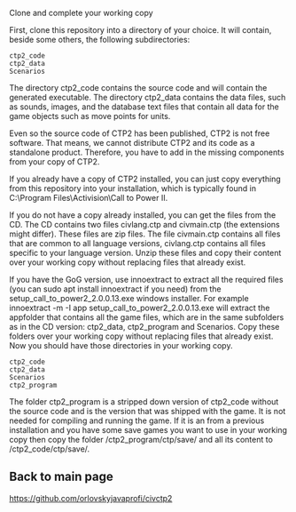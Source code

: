 Clone and complete your working copy

First, clone this repository into a directory of your choice. It will contain, beside some others, the following subdirectories:

    ctp2_code
    ctp2_data
    Scenarios

The directory ctp2_code contains the source code and will contain the generated executable. The directory ctp2_data contains the data files, such as sounds, images, and the database text files that contain all data for the game objects such as move points for units.

Even so the source code of CTP2 has been published, CTP2 is not free software. That means, we cannot distribute CTP2 and its code as a standalone product. Therefore, you have to add in the missing components from your copy of CTP2.

If you already have a copy of CTP2 installed, you can just copy everything from this repository into your installation, which is typically found in C:\Program Files\Activision\Call to Power II\.

If you do not have a copy already installed, you can get the files from the CD. The CD contains two files civlang.ctp and civmain.ctp (the extensions might differ). These files are zip files. The file civmain.ctp contains all files that are common to all language versions, civlang.ctp contains all files specific to your language version. Unzip these files and copy their content over your working copy without replacing files that already exist.

If you have the GoG version, use innoextract to extract all the required files (you can sudo apt install innoextract if you need) from the setup_call_to_power2_2.0.0.13.exe windows installer. For example innoextract -m -I app  setup_call_to_power2_2.0.0.13.exe will extract the appfolder that contains all the game files, which are in the same subfolders as in the CD version: ctp2_data, ctp2_program and Scenarios. Copy these folders over your working copy without replacing files that already exist. Now you should have those directories in your working copy.

    ctp2_code
    ctp2_data
    Scenarios
    ctp2_program

The folder ctp2_program is a stripped down version of ctp2_code without the source code and is the version that was shipped with the game. It is not needed for compiling and running the game. If it is an from a previous installation and you have some save games you want to use in your working copy then copy the folder /ctp2_program/ctp/save/ and all its content to /ctp2_code/ctp/save/.

## Back to main page
https://github.com/orlovskyjavaprofi/civctp2
